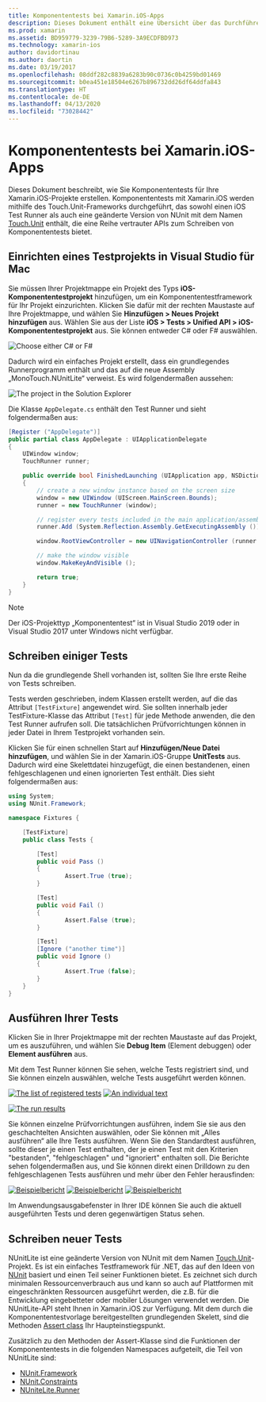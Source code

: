 ```yaml
---
title: Komponententests bei Xamarin.iOS-Apps
description: Dieses Dokument enthält eine Übersicht über das Durchführen von Komponententests für eine Xamarin.iOS-App. Es wird beschrieben, wie Sie ein Komponententestprojekt erstellen und Tests schreiben und ausführen.
ms.prod: xamarin
ms.assetid: BD959779-3239-79B6-5289-3A9ECDFBD973
ms.technology: xamarin-ios
author: davidortinau
ms.author: daortin
ms.date: 03/19/2017
ms.openlocfilehash: 08ddf282c8839a6283b90c0736c0b4259bd01469
ms.sourcegitcommit: b0ea451e18504e6267b896732dd26df64ddfa843
ms.translationtype: HT
ms.contentlocale: de-DE
ms.lasthandoff: 04/13/2020
ms.locfileid: "73028442"
---
```

# <a name="unit-testing-xamarinios-apps"></a>Komponententests bei Xamarin.iOS-Apps

Dieses Dokument beschreibt, wie Sie Komponententests für Ihre Xamarin.iOS-Projekte erstellen.
Komponententests mit Xamarin.iOS werden mithilfe des Touch.Unit-Frameworks durchgeführt, das sowohl einen iOS Test Runner als auch eine geänderte Version von NUnit mit dem Namen [Touch.Unit](https://github.com/xamarin/Touch.Unit) enthält, die eine Reihe vertrauter APIs zum Schreiben von Komponententests bietet.

## <a name="setting-up-a-test-project-in-visual-studio-for-mac"></a>Einrichten eines Testprojekts in Visual Studio für Mac

Sie müssen Ihrer Projektmappe ein Projekt des Typs **iOS-Komponententestprojekt** hinzufügen, um ein Komponententestframework für Ihr Projekt einzurichten. Klicken Sie dafür mit der rechten Maustaste auf Ihre Projektmappe, und wählen Sie **Hinzufügen > Neues Projekt hinzufügen** aus. Wählen Sie aus der Liste **iOS > Tests > Unified API > iOS-Komponententestprojekt** aus. Sie können entweder C# oder F# auswählen.

![](touch.unit-images/00.png "Choose either C# or F#")

Dadurch wird ein einfaches Projekt erstellt, dass ein grundlegendes Runnerprogramm enthält und das auf die neue Assembly „MonoTouch.NUnitLite“ verweist. Es wird folgendermaßen aussehen:

![](touch.unit-images/01.png "The project in the Solution Explorer")

Die Klasse `AppDelegate.cs` enthält den Test Runner und sieht folgendermaßen aus:

```csharp
[Register ("AppDelegate")]
public partial class AppDelegate : UIApplicationDelegate
{
    UIWindow window;
    TouchRunner runner;

    public override bool FinishedLaunching (UIApplication app, NSDictionary options)
    {
        // create a new window instance based on the screen size
        window = new UIWindow (UIScreen.MainScreen.Bounds);
        runner = new TouchRunner (window);

        // register every tests included in the main application/assembly
        runner.Add (System.Reflection.Assembly.GetExecutingAssembly ());

        window.RootViewController = new UINavigationController (runner.GetViewController ());

        // make the window visible
        window.MakeKeyAndVisible ();

        return true;
    }
}
```

> [!NOTE]
> Der iOS-Projekttyp „Komponententest“ ist in Visual Studio 2019 oder in Visual Studio 2017 unter Windows nicht verfügbar.

## <a name="writing-some-tests"></a>Schreiben einiger Tests

Nun da die grundlegende Shell vorhanden ist, sollten Sie Ihre erste Reihe von Tests schreiben.

Tests werden geschrieben, indem Klassen erstellt werden, auf die das Attribut `[TestFixture]` angewendet wird. Sie sollten innerhalb jeder TestFixture-Klasse das Attribut `[Test]` für jede Methode anwenden, die den Test Runner aufrufen soll. Die tatsächlichen Prüfvorrichtungen können in jeder Datei in Ihrem Testprojekt vorhanden sein.

Klicken Sie für einen schnellen Start auf **Hinzufügen/Neue Datei hinzufügen**, und wählen Sie in der Xamarin.iOS-Gruppe **UnitTests** aus. Dadurch wird eine Skelettdatei hinzugefügt, die einen bestandenen, einen fehlgeschlagenen und einen ignorierten Test enthält. Dies sieht folgendermaßen aus:

```csharp
using System;
using NUnit.Framework;

namespace Fixtures {

    [TestFixture]
    public class Tests {

        [Test]
        public void Pass ()
        {
                Assert.True (true);
        }

        [Test]
        public void Fail ()
        {
                Assert.False (true);
        }

        [Test]
        [Ignore ("another time")]
        public void Ignore ()
        {
                Assert.True (false);
        }
    }
}
```

## <a name="running-your-tests"></a>Ausführen Ihrer Tests

Klicken Sie in Ihrer Projektmappe mit der rechten Maustaste auf das Projekt, um es auszuführen, und wählen Sie **Debug Item** (Element debuggen) oder **Element ausführen** aus.

Mit dem Test Runner können Sie sehen, welche Tests registriert sind, und Sie können einzeln auswählen, welche Tests ausgeführt werden können.

[![](touch.unit-images/02-sml.png "The list of registered tests")](touch.unit-images/02.png#lightbox) 
[![](touch.unit-images/03-sml.png "An individual text")](touch.unit-images/03.png#lightbox) 

[![](touch.unit-images/04-sml.png "The run results")](touch.unit-images/04.png#lightbox)

Sie können einzelne Prüfvorrichtungen ausführen, indem Sie sie aus den geschachtelten Ansichten auswählen, oder Sie können mit „Alles ausführen“ alle Ihre Tests ausführen. Wenn Sie den Standardtest ausführen, sollte dieser je einen Test enthalten, der je einen Test mit den Kriterien "bestanden", "fehlgeschlagen" und "ignoriert" enthalten soll. Die Berichte sehen folgendermaßen aus, und Sie können direkt einen Drilldown zu den fehlgeschlagenen Tests ausführen und mehr über den Fehler herausfinden:

[![](touch.unit-images/05-sml.png "Beispielbericht")](touch.unit-images/05.png#lightbox) [![](touch.unit-images/06-sml.png "Beispielbericht")](touch.unit-images/06.png#lightbox) [![](touch.unit-images/07-sml.png "Beispielbericht")](touch.unit-images/07.png#lightbox)

Im Anwendungsausgabefenster in Ihrer IDE können Sie auch die aktuell ausgeführten Tests und deren gegenwärtigen Status sehen.

## <a name="writing-new-tests"></a>Schreiben neuer Tests

NUnitLite ist eine geänderte Version von NUnit mit dem Namen [Touch.Unit](https://github.com/xamarin/Touch.Unit)-Projekt. Es ist ein einfaches Testframework für .NET, das auf den Ideen von [NUnit](https://nunit.com/) basiert und einen Teil seiner Funktionen bietet.
Es zeichnet sich durch minimalen Ressourcenverbrauch aus und kann so auch auf Plattformen mit eingeschränkten Ressourcen ausgeführt werden, die z.B. für die Entwicklung eingebetteter oder mobiler Lösungen verwendet werden. Die NUnitLite-API steht Ihnen in Xamarin.iOS zur Verfügung. Mit dem durch die Komponententestvorlage bereitgestellten grundlegenden Skelett, sind die Methoden [Assert class](xref:NUnit.Framework.Assert) Ihr Haupteinstiegspunkt.

Zusätzlich zu den Methoden der Assert-Klasse sind die Funktionen der Komponententests in die folgenden Namespaces aufgeteilt, die Teil von NUnitLite sind:

- [NUnit.Framework](xref:NUnit.Framework)
- [NUnit.Constraints](xref:NUnit.Framework.Constraints)
- [NUniteLite.Runner](xref:NUnitLite.Runner)
